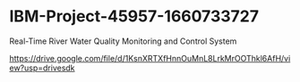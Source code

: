 # IBM-Project-45957-1660733727
Real-Time River Water Quality Monitoring and Control System




https://drive.google.com/file/d/1KsnXRTXfHnnOuMnL8LrkMrOOThkl6AfH/view?usp=drivesdk
